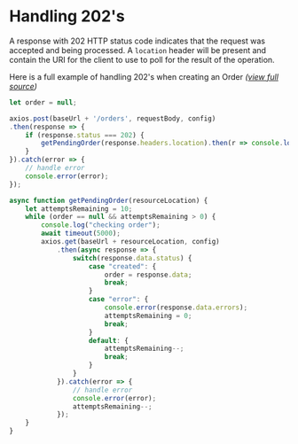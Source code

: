 # Handling 202's 

A response with 202 HTTP status code indicates that the request was accepted and being processed. A `location` header
 will be present and contain the URI for the client to use to poll for the result of the operation.

Here is a full example of handling 202's when creating an Order *([view full source](https://runbuggyinc.github.io/api-doc-src/shippers/src/202-example.js))*
```javascript
let order = null;

axios.post(baseUrl + '/orders', requestBody, config)
.then(response => {
    if (response.status === 202) {
        getPendingOrder(response.headers.location).then(r => console.log(order));
    }
}).catch(error => {
    // handle error
    console.error(error);
});

async function getPendingOrder(resourceLocation) {
    let attemptsRemaining = 10;
    while (order == null && attemptsRemaining > 0) {
        console.log("checking order");
        await timeout(5000);
        axios.get(baseUrl + resourceLocation, config)
            .then(async response => {
                switch(response.data.status) {
                    case "created": {
                        order = response.data;
                        break;
                    }
                    case "error": {
                        console.error(response.data.errors);
                        attemptsRemaining = 0;
                        break;
                    }
                    default: {
                        attemptsRemaining--;
                        break;
                    }
                }
            }).catch(error => {
                // handle error
                console.error(error);
                attemptsRemaining--;
            });
    }
}
```
